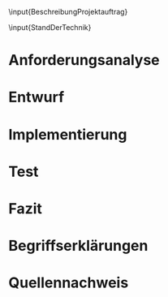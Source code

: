 
\input{BeschreibungProjektauftrag}

\input{StandDerTechnik}

# Anforderungsanalyse

# Entwurf

# Implementierung

# Test

# Fazit

# Begriffserklärungen

# Quellennachweis
